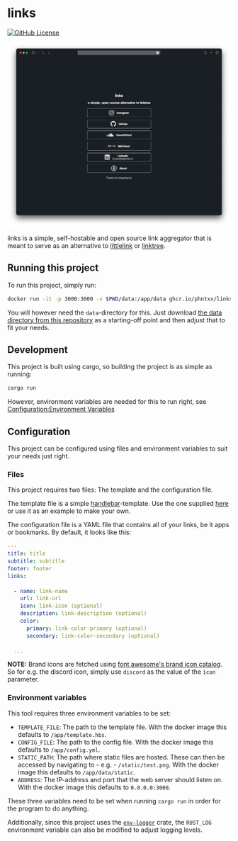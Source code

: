 # links

[![GitHub License][shield-license]][license]

![Minidash screenshot][screenshot]

links is a simple, self-hostable and open source link aggregator that is meant to serve as an alternative to [littlelink][littlelink] or [linktree][linktree].

## Running this project

To run this project, simply run:

```sh
docker run -it -p 3000:3000 -v $PWD/data:/app/data ghcr.io/phntxx/links
```

You will however need the `data`-directory for this. Just download [the data directory from this repository](https://github.com/phntxx/links/tree/main/data/) as a starting-off point and then adjust that to fit your needs.

## Development

This project is built using cargo, so building the project is as simple as running:

```sh
cargo run
```

However, environment variables are needed for this to run right, see [Configuration:Environment Variables](#environment-variables)

## Configuration

This project can be configured using files and environment variables to suit your needs just right.

### Files

This project requires two files: The template and the configuration file.

The template file is a simple [handlebar][handlebars]-template. Use the one supplied [here][template] or use it as an example to make your own.

The configuration file is a YAML file that contains all of your links, be it apps or bookmarks. By default, it looks like this:

```yml
---
title: title
subtitle: subtitle
footer: footer
links:

  - name: link-name
    url: link-url
    icon: link-icon (optional)
    description: link-description (optional)
    color:
      primary: link-color-primary (optional)
      secondary: link-color-secondary (optional)
    
  ...
```

**NOTE:** Brand icons are fetched using [font awesome's brand icon catalog][font-awesome]. So for e.g. the discord icon, simply use `discord` as the value of the `ìcon` parameter.

### Environment variables

This tool requires three environment variables to be set:

- `TEMPLATE_FILE`: The path to the template file. With the docker image this defaults to `/app/template.hbs`.
- `CONFIG_FILE`: The path to the config file. With the docker image this defaults to `/app/config.yml`.
- `STATIC_PATH`: The path where static files are hosted. These can then be accessed by navigating to - e.g. - `/static/test.png`. With the docker image this defaults to `/app/data/static`.
- `ADDRESS`: The IP-address and port that the web server should listen on. With the docker image this defaults to `0.0.0.0:3000`.

These three variables need to be set when running `cargo run` in order for the program to do anything.

Additionally, since this project uses the [`env-logger`][env-logger] crate, the `RUST_LOG` environment variable can also be modified to adjust logging levels.

[screenshot]: img/screenshot.png
[font-awesome]: https://fontawesome.com/search?o=r&f=brands
[littlelink]: https://github.com/sethcottle/littlelink
[linktree]: https://linktr.ee
[handlebars]: https://handlebarsjs.com
[data-dir]: https://github.com/phntxx/links/tree/main/data
[template]: https://github.com/phntxx/links/tree/main/data/template.hbs
[env-logger]: https://crates.io/crates/env_logger
[license]: https://github.com/phntxx/links/LICENSE
[shield-license]: https://img.shields.io/github/license/phntxx/links.svg
